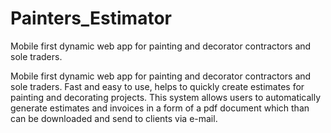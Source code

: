 # Painters_Estimator
Mobile first dynamic web app for painting and decorator contractors and sole traders.

Mobile first dynamic web app for painting and decorator contractors and sole traders. Fast and easy to use, helps to quickly create estimates for painting and decorating projects. This system allows users to 
automatically generate estimates and invoices in a form of a pdf document which than can be downloaded and send to clients via e-mail.
